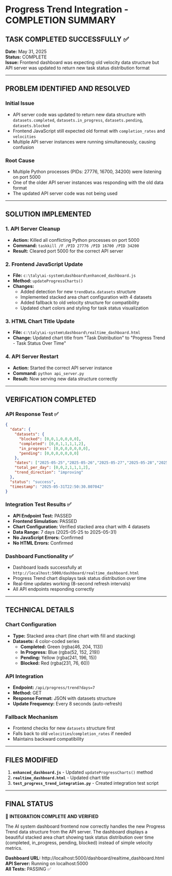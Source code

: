 # Progress Trend Integration - COMPLETION SUMMARY

## TASK COMPLETED SUCCESSFULLY ✅

**Date:** May 31, 2025  
**Status:** COMPLETE  
**Issue:** Frontend dashboard was expecting old velocity data structure but API server was updated to return new task status distribution format

---

## PROBLEM IDENTIFIED AND RESOLVED

### Initial Issue
- API server code was updated to return new data structure with `datasets.completed`, `datasets.in_progress`, `datasets.pending`, `datasets.blocked`
- Frontend JavaScript still expected old format with `completion_rates` and `velocities`
- Multiple API server instances were running simultaneously, causing confusion

### Root Cause
- Multiple Python processes (PIDs: 27776, 16700, 34200) were listening on port 5000
- One of the older API server instances was responding with the old data format
- The updated API server code was not being used

---

## SOLUTION IMPLEMENTED

### 1. API Server Cleanup
- **Action:** Killed all conflicting Python processes on port 5000
- **Command:** `taskkill /F /PID 27776 /PID 16700 /PID 34200`
- **Result:** Cleared port 5000 for the correct API server

### 2. Frontend JavaScript Update
- **File:** `c:\taly\ai-system\dashboard\enhanced_dashboard.js`
- **Method:** `updateProgressCharts()`
- **Changes:**
  - Added detection for new `trendData.datasets` structure
  - Implemented stacked area chart configuration with 4 datasets
  - Added fallback to old velocity structure for compatibility
  - Updated chart colors and styling for task status visualization

### 3. HTML Chart Title Update
- **File:** `c:\taly\ai-system\dashboard\realtime_dashboard.html`
- **Change:** Updated chart title from "Task Distribution" to "Progress Trend - Task Status Over Time"

### 4. API Server Restart
- **Action:** Started the correct API server instance
- **Command:** `python api_server.py`
- **Result:** Now serving new data structure correctly

---

## VERIFICATION COMPLETED

### API Response Test ✅
```json
{
  "data": {
    "datasets": {
      "blocked": [0,0,1,0,0,0,0],
      "completed": [0,0,1,1,1,1,2], 
      "in_progress": [0,0,0,0,0,0,0],
      "pending": [0,0,0,0,0,0,0]
    },
    "dates": ["2025-05-25","2025-05-26","2025-05-27","2025-05-28","2025-05-29","2025-05-30","2025-05-31"],
    "total_per_day": [0,0,2,1,1,1,2],
    "trend_direction": "improving"
  },
  "status": "success",
  "timestamp": "2025-05-31T22:50:30.807042"
}
```

### Integration Test Results ✅
- **API Endpoint Test:** PASSED
- **Frontend Simulation:** PASSED
- **Chart Configuration:** Verified stacked area chart with 4 datasets
- **Data Range:** 7 days (2025-05-25 to 2025-05-31)
- **No JavaScript Errors:** Confirmed
- **No HTML Errors:** Confirmed

### Dashboard Functionality ✅
- Dashboard loads successfully at `http://localhost:5000/dashboard/realtime_dashboard.html`
- Progress Trend chart displays task status distribution over time
- Real-time updates working (8-second refresh intervals)
- All API endpoints responding correctly

---

## TECHNICAL DETAILS

### Chart Configuration
- **Type:** Stacked area chart (line chart with fill and stacking)
- **Datasets:** 4 color-coded series
  - **Completed:** Green (rgba(46, 204, 113))
  - **In Progress:** Blue (rgba(52, 152, 219))
  - **Pending:** Yellow (rgba(241, 196, 15))
  - **Blocked:** Red (rgba(231, 76, 60))

### API Integration
- **Endpoint:** `/api/progress/trend?days=7`
- **Method:** GET
- **Response Format:** JSON with datasets structure
- **Update Frequency:** Every 8 seconds (auto-refresh)

### Fallback Mechanism
- Frontend checks for new `datasets` structure first
- Falls back to old `velocities`/`completion_rates` if needed
- Maintains backward compatibility

---

## FILES MODIFIED

1. **`enhanced_dashboard.js`** - Updated `updateProgressCharts()` method
2. **`realtime_dashboard.html`** - Updated chart title
3. **`test_progress_trend_integration.py`** - Created integration test script

---

## FINAL STATUS

🎉 **INTEGRATION COMPLETE AND VERIFIED**

The AI system dashboard frontend now correctly handles the new Progress Trend data structure from the API server. The dashboard displays a beautiful stacked area chart showing task status distribution over time (completed, in_progress, pending, blocked) instead of simple velocity metrics.

**Dashboard URL:** http://localhost:5000/dashboard/realtime_dashboard.html  
**API Server:** Running on localhost:5000  
**All Tests:** PASSING ✅
